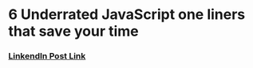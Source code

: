 # 6 Underrated JavaScript one liners that save your time
###  <a href="https://www.linkedin.com/posts/kushyar-r_6-javascript-one-liners-activity-7333163475474534400-AV-a?utm_source=share&utm_medium=member_desktop&rcm=ACoAAFsHTBcBhX-BPB24FvGCwzb3ZTUXC-iHVq4" >LinkendIn Post Link</a>


